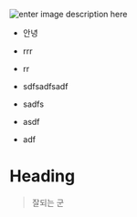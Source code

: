 
![enter image description here](https://lh3.googleusercontent.com/-wxSgHUr8Qus/WGMcP6ewDkI/AAAAAAAAAB8/qIPWub9AEwUx9czQmmbj4XK31TOwxEZNQCLcB/s0/KakaoTalk_Photo_2016-10-13-21-28-16_43.jpeg "KakaoTalk_Photo_2016-10-13-21-28-16_43.jpeg")

 - 안녕
 - rrr
 - rr
 
 - sdfsadfsadf
 - sadfs
 - asdf
 - adf

Heading
=======

>잘되는 군
